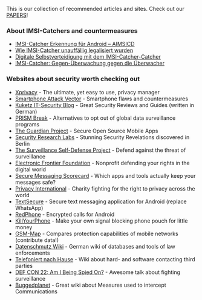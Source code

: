 This is our collection of recommended articles and sites. Check out our [PAPERS](https://github.com/SecUpwN/Android-IMSI-Catcher-Detector/tree/master/PAPERS)!

### About IMSI-Catchers and countermeasures

* [IMSI-Catcher Erkennung für Android – AIMSICD](http://www.kuketz-blog.de/imsi-catcher-erkennung-fuer-android-aimsicd/)
* [Wie IMSI-Catcher unauffällig legalisiert wurden](http://www.heise.de/ct/heft/2014-9-Wie-IMSI-Catcher-unauffaellig-legalisiert-wurden-2166054.html)
* [Digitale Selbstverteidigung mit dem IMSI-Catcher-Catcher](http://www.heise.de/ct/artikel/Digitale-Selbstverteidigung-mit-dem-IMSI-Catcher-Catcher-2303215.html)
* [IMSI-Catcher: Gegen-Überwachung gegen die Überwacher](http://www.heise.de/security/meldung/IMSI-Catcher-Gegen-Ueberwachung-gegen-die-Ueberwacher-2302870.html)

### Websites about security worth checking out

* [Xprivacy](https://github.com/M66B/XPrivacy) - The ultimate, yet easy to use, privacy manager
* [Smartphone Attack Vector](http://smartphone-attack-vector.de/) - Smartphone flaws and countermeasures
* [Kuketz IT-Security Blog](http://www.kuketz-blog.de/) - Great Security Reviews and Guides (written in German)
* [PRISM Break](https://prism-break.org/) - Alternatives to opt out of global data surveillance programs
* [The Guardian Project](https://guardianproject.info/) - Secure Open Source Mobile Apps
* [Security Research Labs](https://srlabs.de/) - Stunning Security Revelations discovered in Berlin
* [The Surveillance Self-Defense Project](https://ssd.eff.org/) - Defend against the threat of surveillance
* [Electronic Frontier Foundation](https://www.eff.org/) - Nonprofit defending your rights in the digital world
* [Secure Messaging Scorecard](https://www.eff.org/de/secure-messaging-scorecard) - Which apps and tools actually keep your messages safe?
* [Privacy International](https://www.privacyinternational.org/) - Charity fighting for the right to privacy across the world
* [TextSecure](https://github.com/WhisperSystems/TextSecure) - Secure text messaging application for Android (replace WhatsApp)
* [RedPhone](https://github.com/WhisperSystems/RedPhone) - Encrypted calls for Android
* [KillYourPhone](http://killyourphone.com) - Make your own signal blocking phone pouch for little money
* [GSM-Map](http://gsmmap.org/) - Compares protection capabilities of mobile networks (contribute data!)
* [Datenschmutz Wiki](https://www.datenschmutz.de) - German wiki of databases and tools of law enforcements
* [Telefoniert nach Hause](https://www.telefoniert-nach-hause.de) - Wiki about hard- and software contacting third parties
* [DEF CON 22: Am I Being Spied On?](https://www.youtube.com/watch?v=Bc7WoDXhcjM) - Awesome talk about fighting surveillance
* [Buggedplanet](http://buggedplanet.info) - Great wiki about Measures used to intercept Communications